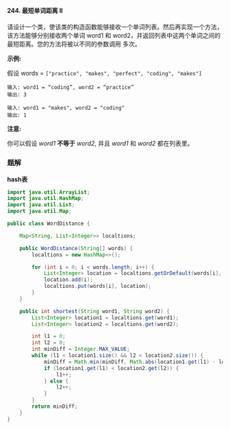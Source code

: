 #### 244. 最短单词距离 II

请设计一个类，使该类的构造函数能够接收一个单词列表。然后再实现一个方法，该方法能够分别接收两个单词 word1 和 word2，并返回列表中这两个单词之间的最短距离。您的方法将被以不同的参数调用 多次。

**示例:**

假设 words = `["practice", "makes", "perfect", "coding", "makes"]`

```shell
输入: word1 = “coding”, word2 = “practice”
输出: 3
```

```shell
输入: word1 = "makes", word2 = "coding"
输出: 1
```

**注意:**

你可以假设 *word1* **不等于** *word2*, 并且 *word1* 和 *word2* 都在列表里。

### 题解

**hash表**

```java
import java.util.ArrayList;
import java.util.HashMap;
import java.util.List;
import java.util.Map;

public class WordDistance {

    Map<String, List<Integer>> localtions;

    public WordDistance(String[] words) {
        localtions = new HashMap<>();

        for (int i = 0; i < words.length; i++) {
            List<Integer> location = localtions.getOrDefault(words[i], new ArrayList<>());
            location.add(i);
            localtions.put(words[i], location);
        }
    }

    public int shortest(String word1, String word2) {
        List<Integer> location1 = localtions.get(word1);
        List<Integer> location2 = localtions.get(word2);

        int l1 = 0;
        int l2 = 0;
        int minDiff = Integer.MAX_VALUE;
        while (l1 < location1.size() && l2 < location2.size()) {
            minDiff = Math.min(minDiff, Math.abs(location1.get(l1) - location2.get(l2)));
            if (location1.get(l1) < location2.get(l2)) {
                l1++;
            } else {
                l2++;
            }
        }
        return minDiff;
    }
}

```

